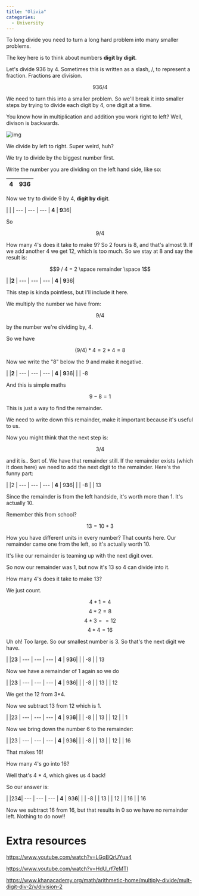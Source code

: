 ```yaml
---
title: "Olivia"
categories:
  - University
---
```


To long divide you need to turn a long hard problem into many smaller problems.

The key here is to think about numbers **digit by digit**.

Let's divide 936 by 4. Sometimes this is written as a slash, /, to represent a fraction. Fractions are division.

$$ 936 / 4$$

We need to turn this into a smaller problem. So we'll break it into smaller steps by trying to divide each digit by 4, one digit at a time.

You know how in multiplication and addition you work right to left? Well, divison is backwards.

![img](https://www.mathematics-monster.com/images2/carrying_place_value.jpg)

We divide by left to right. Super weird, huh?

We try to divide by the biggest number first.

Write the number you are dividing on the left hand side, like so:

4 | 936| 
--- | --- |

Now we try to divide 9 by 4, **digit by digit**.

 | | |
--- | --- | --- |
**4** | **9**36| 

So

$$ 9 / 4$$

How many 4's does it take to make 9? So 2 fours is 8, and that's almost 9. If we add another 4 we get 12, which is too much. So we stay at 8 and say the result is:

$$9 / 4 = 2 \space remainder \space 1$$

 | |**2** |
--- | --- | --- |
**4** | **9**36| 

This step is kinda pointless, but I'll include it here.

We multiply the number we have from:

$$ 9 / 4$$

by the number we're dividing by, 4.

So we have 

$$ (9 / 4) * 4 = 2 * 4 = 8$$

Now we write the "8" below the 9 and make it negative.

 | |**2** |
--- | --- | --- |
**4** | **9**36| 
 | | -8

And this is simple maths

$$ 9 - 8 = 1$$

This is just a way to find the remainder. 

We need to write down this remainder, make it important because it's useful to us.

Now you might think that the next step is:

$$ 3 / 4$$

and it is.. Sort of. We have that remainder still. If the remainder exists (which it does here) we need to add the next digit to the remainder. Here's the funny part:

 | |2 |
--- | --- | --- |
**4** | 9**3**6| 
 | | -8
 | | 13

Since the remainder is from the left handside, it's worth more than 1. It's actually 10.

Remember this from school?

$$ 13 = 10 + 3$$

How you have different units in every number? That counts here. Our remainder came one from the left, so it's actually worth 10.

It's like our remainder is teaming up with the next digit over.

So now our remainder was 1, but now it's 13 so 4 can divide into it.

How many 4's does it take to make 13?

We just count.

$$ 4 * 1 = 4$$
$$ 4 * 2 = 8$$
$$ 4 * 3 == 12$$
$$4 * 4 = 16$$

Uh oh! Too large. So our smallest number is 3. So that's the next digit we have.

 | |2**3** |
--- | --- | --- |
**4** | 9**3**6| 
 | | -8
 | | 13

Now we have a remainder of 1 again so we do

 | |2**3** |
--- | --- | --- |
**4** | 9**3**6| 
 | | -8
 | | 13
 | | 12

We get the 12 from 3*4.

Now we subtract 13 from 12 which is 1.

 | |23 |
--- | --- | --- |
**4** | 93**6**| 
 | | -8
 | | 13
 | | 12
 | | 1

Now we bring down the number 6 to the remainder:

 | |23 |
--- | --- | --- |
**4** | 93**6**| 
 | | -8
 | | 13
 | | 12
 | | 16

That makes 16!

How many 4's go into 16?

Well that's 4 * 4, which gives us 4 back!

So our answer is:

 | |23**4**|
--- | --- | --- |
**4** | 93**6**| 
 | | -8
 | | 13
 | | 12
 | | 16
 | | 16

Now we subtract 16 from 16, but that results in 0 so we have no remainder left. Nothing to do now!!

# Extra resources

https://www.youtube.com/watch?v=LGqBQrUYua4

https://www.youtube.com/watch?v=HdU_rf7eMTI

https://www.khanacademy.org/math/arithmetic-home/multiply-divide/mult-digit-div-2/v/division-2